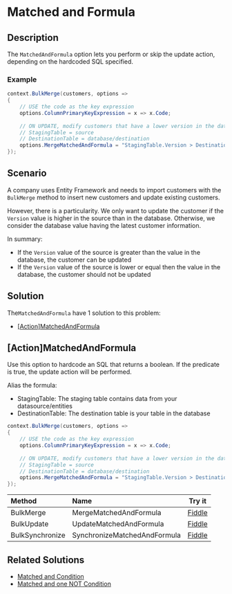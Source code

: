 # Matched and Formula

## Description

The `MatchedAndFormula` option lets you perform or skip the update action, depending on the hardcoded SQL specified.

### Example

```csharp
context.BulkMerge(customers, options => 
{
	// USE the code as the key expression
	options.ColumnPrimaryKeyExpression = x => x.Code;
	
	// ON UPDATE, modify customers that have a lower version in the database than in the source
	// StagingTable = source
	// DestinationTable = database/destination
	options.MergeMatchedAndFormula = "StagingTable.Version > DestinationTable.Version";
});
```

## Scenario

A company uses Entity Framework and needs to import customers with the `BulkMerge` method to insert new customers and update existing customers.

However, there is a particularity. We only want to update the customer if the `Version` value is higher in the source than in the database. Otherwise, we consider the database value having the latest customer information.

In summary:

- If the `Version` value of the source is greater than the value in the database, the customer can be updated
- If the `Version` value of the source is lower or equal then the value in the database, the customer should not be updated

## Solution

The`MatchedAndFormula` have 1 solution to this problem:

- [[Action]MatchedAndFormula](#actionmatchedandformula)

## [Action]MatchedAndFormula

Use this option to hardcode an SQL that returns a boolean. If the predicate is true, the update action will be performed.

Alias the formula:

- StagingTable: The staging table contains data from your datasource/entities
- DestinationTable: The destination table is your table in the database

```csharp
context.BulkMerge(customers, options => 
{
	// USE the code as the key expression
	options.ColumnPrimaryKeyExpression = x => x.Code;
	
	// ON UPDATE, modify customers that have a lower version in the database than in the source
	// StagingTable = source
	// DestinationTable = database/destination
	options.MergeMatchedAndFormula = "StagingTable.Version > DestinationTable.Version";
});
```

| Method 		  | Name                                     | Try it |
|:----------------|:-----------------------------------------|--------|
| BulkMerge 	  | MergeMatchedAndFormula 		 | [Fiddle](https://dotnetfiddle.net/sgEyDR) |
| BulkUpdate 	  | UpdateMatchedAndFormula  	 | [Fiddle](https://dotnetfiddle.net/cTGNTh) |
| BulkSynchronize | SynchronizeMatchedAndFormula | [Fiddle](https://dotnetfiddle.net/zsroHG) |

## Related Solutions

- [Matched and Condition](doc-v2/matched-and-condition.md)
- [Matched and one NOT Condition](doc-v2/matched-and-one-not-condition.md)